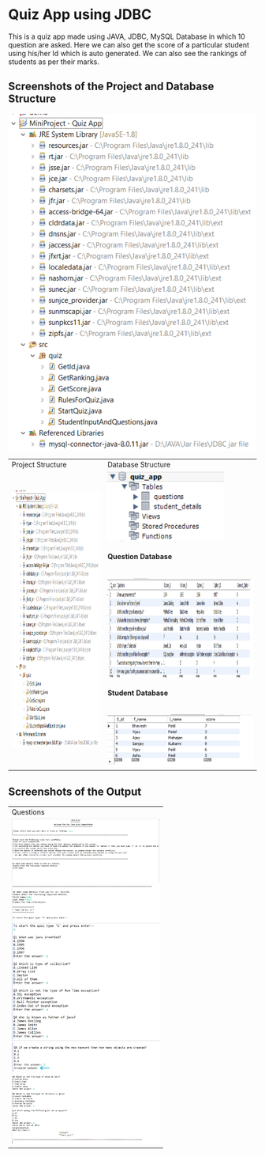 # Quiz App using JDBC

This is a quiz app made using JAVA, JDBC, MySQL Database in which 10 question are asked.
Here we can also get the score of a particular student using his/her Id which is auto generated.
We can also see the rankings of students as per their marks.

## Screenshots of the Project and Database Structure
![Project Structure](https://github.com/bhaveshpatil81299/Java---JDBC-Project/blob/main/Quiz%20App%20(1)/Images/Project%20Structure.png)
<table>
  <tr>
    <td>Project Structure</td>
     <td>Database Structure</td>
  </tr>
  <tr>
    <td><img src="https://github.com/bhaveshpatil81299/Java---JDBC-Project/blob/main/Quiz%20App%20(1)/Images/Project%20Structure.png" width=300 height=520></td>
    <td><img src="https://github.com/bhaveshpatil81299/Java---JDBC-Project/blob/main/Quiz%20App%20(1)/Images/Database%20Structure.png"><br><h4>Question Database</h4><br>
    <img src="https://github.com/bhaveshpatil81299/Java---JDBC-Project/blob/main/Quiz%20App%20(1)/Images/Questions%20Database.png" width=500 height=200><br><h4>Student Database</h4><br>
    <img src="https://github.com/bhaveshpatil81299/Java---JDBC-Project/blob/main/Quiz%20App%20(1)/Images/Student's%20Detail%20Database.png"></td>
  </tr>
 </table>

## Screenshots of the Output
<table>
  <tr>
    <td>Questions</td>
  </tr>
  <tr>
    <td><img src="https://github.com/bhaveshpatil81299/Java---JDBC-Project/blob/main/Quiz%20App%20(1)/Images/Output%202%20-%20Quiz%20(1).png" width=300><br>
    <img src="https://github.com/bhaveshpatil81299/Java---JDBC-Project/blob/main/Quiz%20App%20(1)/Images/Output%202%20-%20Quiz%20(2).png" width=300><br>
    <img src="https://github.com/bhaveshpatil81299/Java---JDBC-Project/blob/main/Quiz%20App%20(1)/Images/Output%202%20-%20Quiz%20(3).png" width=300><br>
    <img src="https://github.com/bhaveshpatil81299/Java---JDBC-Project/blob/main/Quiz%20App%20(1)/Images/Output%202%20-%20Quiz%20(4).png" width=300><br>
    <img src="https://github.com/bhaveshpatil81299/Java---JDBC-Project/blob/main/Quiz%20App%20(1)/Images/Output%202%20-%20Quiz%20(5).png" width=300></td>
  </tr>
 </table>

